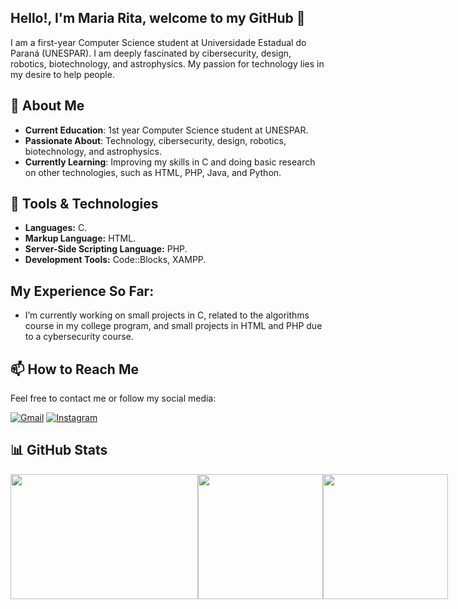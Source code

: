 ## Hello!, I'm Maria Rita, welcome to my GitHub 👋

I am a first-year Computer Science student at Universidade Estadual do Paraná (UNESPAR). I am deeply fascinated by cibersecurity, design, robotics, biotechnology, and astrophysics. My passion for technology lies in my desire to help people.

## 🚀 About Me

- **Current Education**: 1st year Computer Science student at UNESPAR.
- **Passionate About**: Technology, cibersecurity, design, robotics, biotechnology, and astrophysics.
- **Currently Learning**: Improving my skills in C and doing basic research on other technologies, such as HTML, PHP, Java, and Python.

## 🔧 Tools & Technologies

- **Languages:** C.
- **Markup Language:** HTML.
- **Server-Side Scripting Language:** PHP.
- **Development Tools:** Code::Blocks, XAMPP.

## My Experience So Far:
- I’m currently working on small projects in C, related to the algorithms course in my college program, and small projects in HTML and PHP due to a cybersecurity course.

## 📫 How to Reach Me

Feel free to contact me or follow my social media:

[![Gmail](https://img.shields.io/badge/Gmail-D14836?style=for-the-badge&logo=gmail&logoColor=white)](mailto:mariacampana121@gmail.com)
[![Instagram](https://img.shields.io/badge/Instagram-E4405F?style=for-the-badge&logo=instagram&logoColor=white)](https://www.instagram.com/mar.iacampana/)

## 📊 GitHub Stats

<div style="display: flex; align-items: center; justify-content: space-between;">
  <!-- GitHub Stats -->
  <img src="https://github-readme-stats.vercel.app/api?username=MariaCampanaP&theme=radical&show_icons=true&hide_title=true&hide_border=true&height=200" width="300" height="200" />
  
  <!-- Most Used Languages -->
  <img src="https://github-readme-stats.vercel.app/api/top-langs/?username=MariaCampanaP&theme=radical&hide_progress=true&layout=donut&hide_border=true" width="200" height="200" />
  
  <!-- GIF -->
  <img src="https://i.imgur.com/VqUlbzd.gif" width="200" height="200" />
</div>
